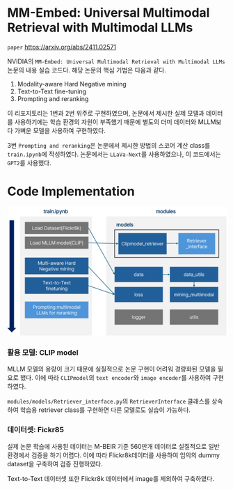 
# MM-Embed: Universal Multimodal Retrieval with Multimodal LLMs

`paper` https://arxiv.org/abs/2411.02571


NVIDIA의 `MM-Embed: Universal Multimodal Retrieval with Multimodal LLMs` 논문의 내용 실습 코드다. 해당 논문의 핵심 기법은 다음과 같다.
1. Modality-aware Hard Negative mining
2. Text-to-Text fine-tuning
3. Prompting and reranking

이 리포지토리는 1번과 2번 위주로 구현하였으며, 논문에서 제시한 실제 모델과 데이터를 사용하기에는 학습 환경의 자원이 부족했기 때문에 별도의 더미 데이터와 MLLM보다 가벼운 모델을 사용하여 구현하였다.

3번 `Prompting and reranking`은 논문에서 제시한 방법의 스코어 계산 class를 `train.ipynb`에 작성하였다. 논문에서는 `LLaVa-Next`를 사용하였으나, 이 코드에서는 `GPT2`를 사용했다.

# Code Implementation

![alt text](images/architecture.png)

### 활용 모델: CLIP model
MLLM 모델의 용량이 크기 때문에 실질적으로 논문 구현이 어려워 경량화된 모델을 필요로 했다. 이에 따라 `CLIPmodel`의 `text encoder`와 `image encoder`를 사용하여 구현하였다.

`modules/models/Retriever_interface.py`의 `RetrieverInterface` 클래스를 상속하여 학습용 retriever class를 구현하면 다른 모델로도 실습이 가능하다.

### 데이터셋: Fickr85
실제 논문 학습에 사용된 데이터는 M-BEIR 기준 560만개 데이터로 실질적으로 일반 환경에서 검증을 하기 어렵다. 이에 따라 Flickr8k데이터를 사용하여 임의의 dummy dataset을 구축하여 검증 진행하였다.

Text-to-Text 데이터셋 또한 Flickr8k 데이터에서 image를 제외하여 구축하였다.